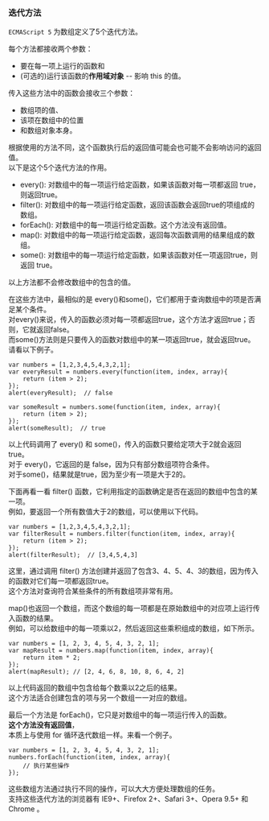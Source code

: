 ### 迭代方法

`ECMAScript 5` 为数组定义了5个迭代方法。  

每个方法都接收两个参数：
 - 要在每一项上运行的函数和  
 - (可选的)运行该函数的**作用域对象** -- 影响 this 的值。  
 
传入这些方法中的函数会接收三个参数：  
 - 数组项的值、
 - 该项在数组中的位置
 - 和数组对象本身。  
 
根据使用的方法不同，这个函数执行后的返回值可能会也可能不会影响访问的返回值。  
以下是这个5个迭代方法的作用。

 - every(): 对数组中的每一项运行给定函数，如果该函数对每一项都返回 true，则返回true。
 - filter(): 对数组中的每一项运行给定函数，<red>返回该函数会返回true的项组成的数组</red>。
 - forEach(): 对数组中的每一项运行给定函数。<red>这个方法没有返回值</red>。
 - map(): 对数组中的每一项运行给定函数，<red>返回每次函数调用的结果组成的数组</red>。
 - some(): 对数组中的每一项运行给定函数，如果该函数对任一项返回true，则返回 true。

<red>以上方法都不会修改数组中的包含的值。</red>

在这些方法中，最相似的是 every()和some()，它们都用于查询数组中的项是否满足某个条件。  
对every()来说，传入的函数必须对每一项都返回true，这个方法才返回true；否则，它就返回false。  
而some()方法则是只要传入的函数对数组中的某一项返回true，就会返回true。  
请看以下例子。

	var numbers = [1,2,3,4,5,4,3,2,1];
    var everyResult = numbers.every(function(item, index, array){
    	return (item > 2);
    }); 
    alert(everyResult);  // false
     
    var someResult = numbers.some(function(item, index, array){
    	return (item > 2);
    });
    alert(someResult);  // true

以上代码调用了 every() 和 some()，传入的函数只要给定项大于2就会返回 true。  
对于 every()，它返回的是 false，因为只有部分数组项符合条件。  
对于some()，结果就是true，因为至少有一项是大于2的。

下面再看一看 filter() 函数，它利用指定的函数确定是否在返回的数组中包含的某一项。  
例如，要返回一个所有数值大于2的数组，可以使用以下代码。  
     
	var numbers = [1,2,3,4,5,4,3,2,1];
    var filterResult = numbers.filter(function(item, index, array){
    	return (item > 2);
    });
    alert(filterResult);  // [3,4,5,4,3]

这里，通过调用 filter() 方法创建并返回了包含3、4、5、4、3的数组，因为传入的函数对它们每一项都返回true。  
这个方法对查询符合某些条件的所有数组项非常有用。
     
map()也返回一个数组，而<red>这个数组的每一项都是在原始数组中的对应项上运行传入函数的结果</red>。     
例如，可以给数组中的每一项乘以2，然后返回这些乘积组成的数组，如下所示。

	var numbers = [1, 2, 3, 4, 5, 4, 3, 2, 1];
    var mapResult = numbers.map(function(item, index, array){
    	return item * 2;
    });
    alert(mapResult); // [2, 4, 6, 8, 10, 8, 6, 4, 2]

以上代码返回的数组中包含给每个数乘以2之后的结果。  
这个方法适合创建包含的项与另一个数组一一对应的数组。

最后一个方法是 forEach()，它只是对数组中的每一项运行传入的函数。  
**这个方法没有返回值**，  
本质上与使用 for 循环迭代数组一样。来看一个例子。  

	var numbers = [1, 2, 3, 4, 5, 4, 3, 2, 1];
    numbers.forEach(function(item, index, array){
    	// 执行某些操作
    });

这些数组方法通过执行不同的操作，可以大大方便处理数组的任务。  
支持这些迭代方法的浏览器有 IE9+、Firefox 2+、Safari 3+、Opera 9.5+ 和 Chrome 。

